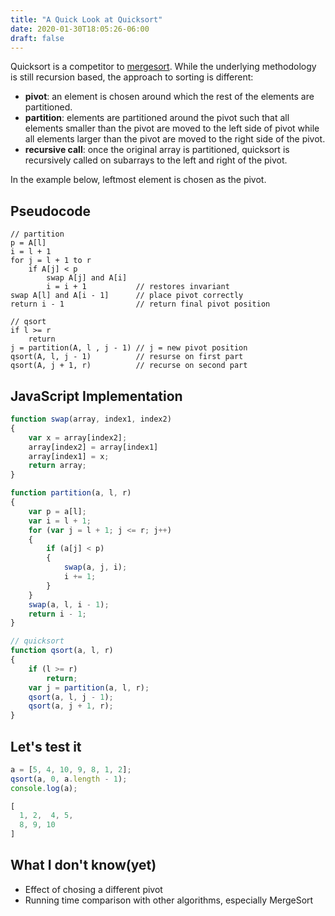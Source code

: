 ```yaml
---
title: "A Quick Look at Quicksort"
date: 2020-01-30T18:05:26-06:00
draft: false
---
```

Quicksort is a competitor to [mergesort](../b24). While the underlying methodology is still recursion based, the approach to sorting is different:

- **pivot**: an element is chosen around which the rest of the elements are partitioned.
- **partition**: elements are partitioned around the pivot such that all elements smaller than the pivot are moved to the left side of pivot while all elements larger than the pivot are moved to the right side of the pivot.
- **recursive call**: once the original array is partitioned, quicksort is recursively called on subarrays to the left and right of the pivot.

In the example below, leftmost element is chosen as the pivot.

## Pseudocode
```
// partition
p = A[l]
i = l + 1
for j = l + 1 to r
    if A[j] < p
        swap A[j] and A[i]
        i = i + 1           // restores invariant
swap A[l] and A[i - 1]      // place pivot correctly
return i - 1                // return final pivot position

// qsort
if l >= r
    return
j = partition(A, l , j - 1) // j = new pivot position
qsort(A, l, j - 1)          // resurse on first part
qsort(A, j + 1, r)          // recurse on second part

```

## JavaScript Implementation
```JavaScript
function swap(array, index1, index2)
{
    var x = array[index2];
    array[index2] = array[index1]
    array[index1] = x;
    return array;
}

function partition(a, l, r)
{
    var p = a[l];
    var i = l + 1;
    for (var j = l + 1; j <= r; j++)
    {
        if (a[j] < p)
        {
            swap(a, j, i);
            i += 1;
        }
    }
    swap(a, l, i - 1);
    return i - 1;
}

// quicksort
function qsort(a, l, r)
{
    if (l >= r)
        return;
    var j = partition(a, l, r);
    qsort(a, l, j - 1);
    qsort(a, j + 1, r);
}
```
## Let's test it
```JavaScript
a = [5, 4, 10, 9, 8, 1, 2];
qsort(a, 0, a.length - 1);
console.log(a);

[
  1, 2,  4, 5,
  8, 9, 10
]

```
## What I don't know(yet)
- Effect of chosing a different pivot
- Running time comparison with other algorithms, especially MergeSort
